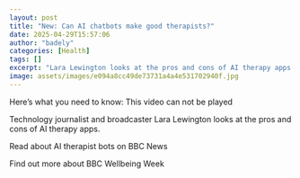 ```yaml
---
layout: post
title: "New: Can AI chatbots make good therapists?"
date: 2025-04-29T15:57:06
author: "badely"
categories: [Health]
tags: []
excerpt: "Lara Lewington looks at the pros and cons of AI therapy apps."
image: assets/images/e094a8cc49de73731a4a4e531702940f.jpg
---
```


Here’s what you need to know: This video can not be played

Technology journalist and broadcaster Lara Lewington looks at the pros and cons of AI therapy apps.

Read about AI therapist bots on BBC News

Find out more about BBC Wellbeing Week

